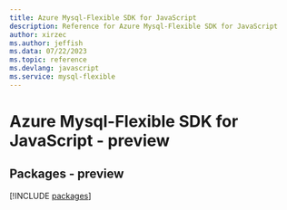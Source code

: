 ```yaml
---
title: Azure Mysql-Flexible SDK for JavaScript
description: Reference for Azure Mysql-Flexible SDK for JavaScript
author: xirzec
ms.author: jeffish
ms.data: 07/22/2023
ms.topic: reference
ms.devlang: javascript
ms.service: mysql-flexible
---
```

# Azure Mysql-Flexible SDK for JavaScript - preview
## Packages - preview
[!INCLUDE [packages](mysql-flexible-index.md)]